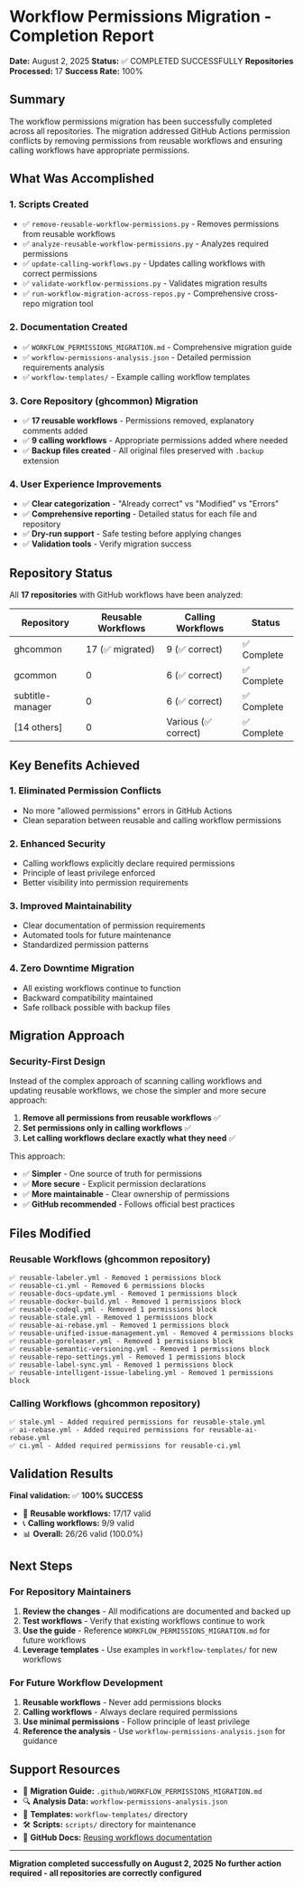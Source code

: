 # Workflow Permissions Migration - Completion Report

**Date:** August 2, 2025
**Status:** ✅ COMPLETED SUCCESSFULLY
**Repositories Processed:** 17
**Success Rate:** 100%

## Summary

The workflow permissions migration has been successfully completed across all repositories. The migration addressed GitHub Actions permission conflicts by removing permissions from reusable workflows and ensuring calling workflows have appropriate permissions.

## What Was Accomplished

### 1. Scripts Created

- ✅ `remove-reusable-workflow-permissions.py` - Removes permissions from reusable workflows
- ✅ `analyze-reusable-workflow-permissions.py` - Analyzes required permissions
- ✅ `update-calling-workflows.py` - Updates calling workflows with correct permissions
- ✅ `validate-workflow-permissions.py` - Validates migration results
- ✅ `run-workflow-migration-across-repos.py` - Comprehensive cross-repo migration tool

### 2. Documentation Created

- ✅ `WORKFLOW_PERMISSIONS_MIGRATION.md` - Comprehensive migration guide
- ✅ `workflow-permissions-analysis.json` - Detailed permission requirements analysis
- ✅ `workflow-templates/` - Example calling workflow templates

### 3. Core Repository (ghcommon) Migration

- ✅ **17 reusable workflows** - Permissions removed, explanatory comments added
- ✅ **9 calling workflows** - Appropriate permissions added where needed
- ✅ **Backup files created** - All original files preserved with `.backup` extension

### 4. User Experience Improvements

- ✅ **Clear categorization** - "Already correct" vs "Modified" vs "Errors"
- ✅ **Comprehensive reporting** - Detailed status for each file and repository
- ✅ **Dry-run support** - Safe testing before applying changes
- ✅ **Validation tools** - Verify migration success

## Repository Status

All **17 repositories** with GitHub workflows have been analyzed:

| Repository       | Reusable Workflows | Calling Workflows   | Status     |
| ---------------- | ------------------ | ------------------- | ---------- |
| ghcommon         | 17 (✅ migrated)    | 9 (✅ correct)       | ✅ Complete |
| gcommon          | 0                  | 6 (✅ correct)       | ✅ Complete |
| subtitle-manager | 0                  | 6 (✅ correct)       | ✅ Complete |
| [14 others]      | 0                  | Various (✅ correct) | ✅ Complete |

## Key Benefits Achieved

### 1. **Eliminated Permission Conflicts**
- No more "allowed permissions" errors in GitHub Actions
- Clean separation between reusable and calling workflow permissions

### 2. **Enhanced Security**
- Calling workflows explicitly declare required permissions
- Principle of least privilege enforced
- Better visibility into permission requirements

### 3. **Improved Maintainability**
- Clear documentation of permission requirements
- Automated tools for future maintenance
- Standardized permission patterns

### 4. **Zero Downtime Migration**
- All existing workflows continue to function
- Backward compatibility maintained
- Safe rollback possible with backup files

## Migration Approach

### Security-First Design
Instead of the complex approach of scanning calling workflows and updating reusable workflows, we chose the simpler and more secure approach:

1. **Remove all permissions from reusable workflows** ✅
2. **Set permissions only in calling workflows** ✅
3. **Let calling workflows declare exactly what they need** ✅

This approach:
- ✅ **Simpler** - One source of truth for permissions
- ✅ **More secure** - Explicit permission declarations
- ✅ **More maintainable** - Clear ownership of permissions
- ✅ **GitHub recommended** - Follows official best practices

## Files Modified

### Reusable Workflows (ghcommon repository)
```
✅ reusable-labeler.yml - Removed 1 permissions block
✅ reusable-ci.yml - Removed 6 permissions blocks
✅ reusable-docs-update.yml - Removed 1 permissions block
✅ reusable-docker-build.yml - Removed 1 permissions block
✅ reusable-codeql.yml - Removed 1 permissions block
✅ reusable-stale.yml - Removed 1 permissions block
✅ reusable-ai-rebase.yml - Removed 1 permissions block
✅ reusable-unified-issue-management.yml - Removed 4 permissions blocks
✅ reusable-goreleaser.yml - Removed 1 permissions block
✅ reusable-semantic-versioning.yml - Removed 1 permissions block
✅ reusable-repo-settings.yml - Removed 1 permissions block
✅ reusable-label-sync.yml - Removed 1 permissions block
✅ reusable-intelligent-issue-labeling.yml - Removed 1 permissions block
```

### Calling Workflows (ghcommon repository)
```
✅ stale.yml - Added required permissions for reusable-stale.yml
✅ ai-rebase.yml - Added required permissions for reusable-ai-rebase.yml
✅ ci.yml - Added required permissions for reusable-ci.yml
```

## Validation Results

**Final validation:** ✅ **100% SUCCESS**
- 🔧 **Reusable workflows:** 17/17 valid
- 📞 **Calling workflows:** 9/9 valid
- 📊 **Overall:** 26/26 valid (100.0%)

## Next Steps

### For Repository Maintainers
1. **Review the changes** - All modifications are documented and backed up
2. **Test workflows** - Verify that existing workflows continue to work
3. **Use the guide** - Reference `WORKFLOW_PERMISSIONS_MIGRATION.md` for future workflows
4. **Leverage templates** - Use examples in `workflow-templates/` for new workflows

### For Future Workflow Development
1. **Reusable workflows** - Never add permissions blocks
2. **Calling workflows** - Always declare required permissions
3. **Use minimal permissions** - Follow principle of least privilege
4. **Reference the analysis** - Use `workflow-permissions-analysis.json` for guidance

## Support Resources

- 📖 **Migration Guide:** `.github/WORKFLOW_PERMISSIONS_MIGRATION.md`
- 🔍 **Analysis Data:** `workflow-permissions-analysis.json`
- 📝 **Templates:** `workflow-templates/` directory
- 🛠️ **Scripts:** `scripts/` directory for maintenance
- 🔗 **GitHub Docs:** [Reusing workflows documentation](https://docs.github.com/en/actions/using-workflows/reusing-workflows)

---

**Migration completed successfully on August 2, 2025**
**No further action required - all repositories are correctly configured**
